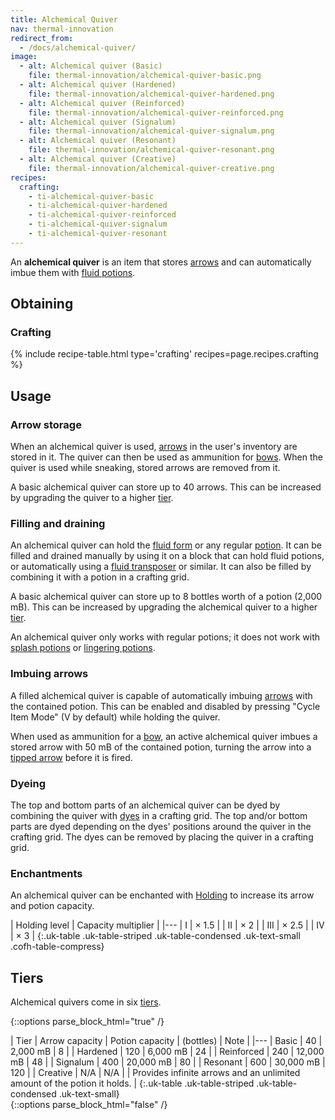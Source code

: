```yaml
---
title: Alchemical Quiver
nav: thermal-innovation
redirect_from:
  - /docs/alchemical-quiver/
image:
  - alt: Alchemical quiver (Basic)
    file: thermal-innovation/alchemical-quiver-basic.png
  - alt: Alchemical quiver (Hardened)
    file: thermal-innovation/alchemical-quiver-hardened.png
  - alt: Alchemical quiver (Reinforced)
    file: thermal-innovation/alchemical-quiver-reinforced.png
  - alt: Alchemical quiver (Signalum)
    file: thermal-innovation/alchemical-quiver-signalum.png
  - alt: Alchemical quiver (Resonant)
    file: thermal-innovation/alchemical-quiver-resonant.png
  - alt: Alchemical quiver (Creative)
    file: thermal-innovation/alchemical-quiver-creative.png
recipes:
  crafting:
    - ti-alchemical-quiver-basic
    - ti-alchemical-quiver-hardened
    - ti-alchemical-quiver-reinforced
    - ti-alchemical-quiver-signalum
    - ti-alchemical-quiver-resonant
---
```


An **alchemical quiver** is an item that stores
[arrows](https://minecraft.gamepedia.com/Arrows) and can automatically imbue
them with [fluid potions](/docs/thermal-foundation-2/potion-fluid/).


Obtaining
---------

### Crafting
{% include recipe-table.html type='crafting' recipes=page.recipes.crafting %}


Usage
-----

### Arrow storage
When an alchemical quiver is used,
[arrows](https://minecraft.gamepedia.com/Arrow) in the user's inventory are
stored in it. The quiver can then be used as ammunition for
[bows](https://minecraft.gamepedia.com/Bow). When the quiver is used while
sneaking, stored arrows are removed from it.

A basic alchemical quiver can store up to 40 arrows. This can be increased by
upgrading the quiver to a higher [tier](#tiers).

### Filling and draining
An alchemical quiver can hold the [fluid form](/docs/thermal-foundation-2/potion-fluid/) or any
regular [potion](https://minecraft.gamepedia.com/Potion). It can be filled and
drained manually by using it on a block that can hold fluid potions, or
automatically using a [fluid transposer](/docs/thermal-expansion-5/fluid-transposer/) or similar. It
can also be filled by combining it with a potion in a crafting grid.

A basic alchemical quiver can store up to 8 bottles worth of a potion (2,000
mB). This can be increased by upgrading the alchemical quiver to a higher
[tier](#tiers).

An alchemical quiver only works with regular potions; it does not work with
[splash potions](https://minecraft.gamepedia.com/Splash_Potion) or [lingering
potions](https://minecraft.gamepedia.com/Lingering_Potion).

### Imbuing arrows
A filled alchemical quiver is capable of automatically imbuing
[arrows](https://minecraft.gamepedia.com/Arrow) with the contained potion. This
can be enabled and disabled by pressing "Cycle Item Mode" (V by default) while
holding the quiver.

When used as ammunition for a [bow](https://minecraft.gamepedia.com/Bow), an
active alchemical quiver imbues a stored arrow with 50 mB of the contained
potion, turning the arrow into a [tipped
arrow](https://minecraft.gamepedia.com/Tipped_Arrow) before it is fired.

### Dyeing
The top and bottom parts of an alchemical quiver can be dyed by combining the
quiver with [dyes](https://minecraft.gamepedia.com/Dye) in a crafting grid. The
top and/or bottom parts are dyed depending on the dyes' positions around the
quiver in the crafting grid. The dyes can be removed by placing the quiver in a
crafting grid.

### Enchantments
An alchemical quiver can be enchanted with [Holding](/docs/cofh-core-4/holding/) to increase
its arrow and potion capacity.

| Holding level | Capacity multiplier |
|---
| I | × 1.5 |
| II | × 2 |
| III | × 2.5 |
| IV | × 3 |
{:.uk-table .uk-table-striped .uk-table-condensed .uk-text-small .cofh-table-compress}


Tiers
-----

Alchemical quivers come in six [tiers](/docs/thermal-foundation-2/tiers/).

{::options parse_block_html="true" /}
<div class="uk-overflow-container">
| Tier | Arrow capacity | Potion capacity | (bottles) | Note |
|---
| Basic | 40 | 2,000 mB | 8 |
| Hardened | 120 | 6,000 mB | 24 |
| Reinforced | 240 | 12,000 mB | 48 |
| Signalum | 400 | 20,000 mB | 80 |
| Resonant | 600 | 30,000 mB | 120 |
| Creative | N/A | N/A | | Provides infinite arrows and an unlimited amount of the potion it holds. |
{:.uk-table .uk-table-striped .uk-table-condensed .uk-text-small}
</div>
{::options parse_block_html="false" /}

